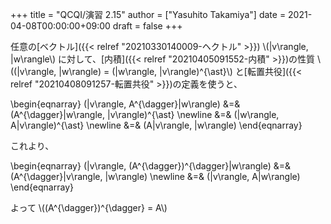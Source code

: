 +++
title = "QCQI/演習 2.15"
author = ["Yasuhito Takamiya"]
date = 2021-04-08T00:00:00+09:00
draft = false
+++

任意の[ベクトル]({{< relref "20210330140009-ヘクトル" >}}) \\(|v\rangle, |w\rangle\\) に対して、[内積]({{< relref "20210405091552-内積" >}})の性質 \\((|v\rangle, |w\rangle) = (|w\rangle, |v\rangle)^{\ast}\\) と[転置共役]({{< relref "20210408091257-転置共役" >}})の定義を使うと、

\begin{eqnarray}
(|v\rangle, A^{\dagger}|w\rangle) &=& (A^{\dagger}|w\rangle, |v\rangle)^{\ast} \newline
  &=& (|w\rangle, A|v\rangle)^{\ast} \newline
  &=& (A|v\rangle, |w\rangle)
\end{eqnarray}

これより、

\begin{eqnarray}
(|v\rangle, (A^{\dagger})^{\dagger}|w\rangle) &=& (A^{\dagger}|v\rangle, |w\rangle) \newline
  &=& (|v\rangle, A|w\rangle)
\end{eqnarray}

よって \\((A^{\dagger})^{\dagger} = A\\)

